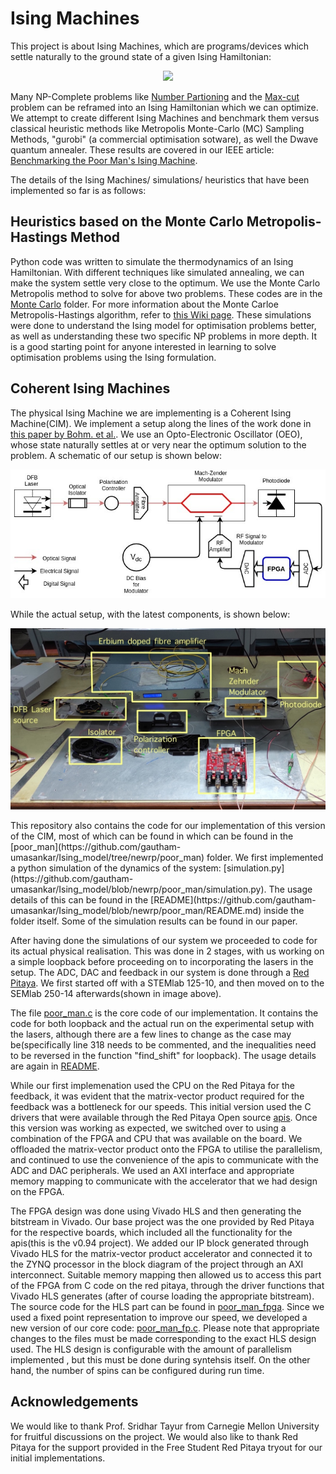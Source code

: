 # Ising Machines
This project is about Ising Machines, which are programs/devices which settle naturally to the ground state of a given Ising Hamiltonian:
<p align = "center">
<img src= https://latex.codecogs.com/gif.latex?H%20%3D%20-%5Csum_%7Bi%3D1%7D%5E%7BN%7Dh_%7Bi%7D%5Csigma_%7Bi%7D%20-%20%5Csum_%7Bi%2Cj%3D1%7D%5E%7Bi%2Cj%3DN%7DJ_%7Bi%2Cj%7D%5Csigma_%7Bi%7D%5Csigma_%7Bj%7D />
</p>

Many NP-Complete problems like [Number Partioning](https://en.wikipedia.org/wiki/Partition_problem) and the [Max-cut](https://en.wikipedia.org/wiki/Maximum_cut) problem can be reframed into an Ising Hamiltonian which we can optimize. We attempt to create different Ising Machines and benchmark them versus classical heuristic methods like Metropolis Monte-Carlo (MC) Sampling Methods, "gurobi" (a commercial optimisation sotware), as well the Dwave quantum annealer. These results are covered in our IEEE article: [Benchmarking the Poor Man's Ising Machine](https://ieeexplore.ieee.org/document/9505840).
  
The details of the Ising Machines/ simulations/ heuristics that have been implemented so far is as follows:

## Heuristics based on the Monte Carlo Metropolis-Hastings Method
Python code was written to simulate the thermodynamics of an Ising Hamiltonian. With different techniques like simulated annealing, we can make the system settle very close to the optimum. We use the Monte Carlo Metropolis method to solve for above two problems. These codes are in the [Monte Carlo](https://github.com/gautham-umasankar/Ising_model/tree/newrp/Monte_Carlo) folder. For more information about the Monte Carloe Metropolis-Hastings algorithm, refer to [this Wiki page](https://en.wikipedia.org/wiki/Metropolis%E2%80%93Hastings_algorithm). These simulations were done to understand the Ising model for optimisation problems better, as well as understanding these two specific NP problems in more depth. It is a good starting point for anyone interested in learning to solve optimisation problems using the Ising formulation. 

## Coherent Ising Machines
The physical Ising Machine we are implementing is a Coherent Ising Machine(CIM). We implement a setup along the lines of the work done in [this paper by Bohm. et al.](https://www.nature.com/articles/s41467-019-11484-3). We use an Opto-Electronic Oscillator (OEO), whose state naturally settles at or very near the optimum solution to the problem. A schematic of our setup is shown below: <p align = "center">
<img src= https://github.com/gautham-umasankar/Ising_model/blob/newrp/poor_man/Images/Experimental_setup_schematic.jpg>
</p>
While the actual setup, with the latest components, is shown below:
<p align = "center">
<img src= https://github.com/gautham-umasankar/Ising_model/blob/newrp/poor_man/Images/HD-Schematic-1.jpg>
</p>
This repository also contains the code for our implementation of this version of the CIM, most of which can be found in which can be found in the [poor_man](https://github.com/gautham-umasankar/Ising_model/tree/newrp/poor_man) folder. We first implemented a python simulation of the dynamics of the system: [simulation.py](https://github.com/gautham-umasankar/Ising_model/blob/newrp/poor_man/simulation.py). The usage details of this can be found in the [README](https://github.com/gautham-umasankar/Ising_model/blob/newrp/poor_man/README.md) inside the folder itself. Some of the simulation results can be found in our paper. 

After having done the simulations of our system we proceeded to code for its actual physical realisation. This was done in 2 stages, with us working on a simple loopback before proceeding on to incorporating the lasers in the setup. The ADC, DAC and feedback in our system is done through a [Red Pitaya](https://redpitaya.com/). We first started off with a STEMlab 125-10, and then moved on to the SEMlab 250-14 afterwards(shown in image above). 

The file [poor_man.c](https://github.com/gautham-umasankar/Ising_model/blob/newrp/poor_man/poor_man.c) is the core code of our implementation. It contains the code for both loopback and the actual run on the experimental setup with the lasers, although there are a few lines to change as the case may be(specifically line 318 needs to be commented, and the inequalities need to be reversed in the function "find_shift" for loopback). The usage details are again in [README](https://github.com/gautham-umasankar/Ising_model/blob/newrp/poor_man/README.md). 

While our first implemenation used the CPU on the Red Pitaya for the feedback, it was evident that the matrix-vector product required for the feedback was a bottleneck for our speeds. This initial version used the C drivers that were available through the Red Pitaya Open source [apis](https://github.com/RedPitaya/RedPitaya/tree/e49883b3d49788c88f92b0649f1c194f5b2f412f/api). Once this version was working as expected, we switched over to using a combination of the FPGA and CPU that was available on the board. We offloaded the matrix-vector product onto the FPGA to utilise the parallelism, and continued to use the convenience of the apis to communicate with the ADC and DAC peripherals. We used an AXI interface and appropriate memory mapping to communicate with the accelerator that we had design on the FPGA.

The FPGA design was done using Vivado HLS and then generating the bitstream in Vivado. Our base project was the one provided by Red Pitaya for the respective boards, which included all the functionality for the apis(this is the v0.94 project). We added our IP block generated through Vivado HLS for the matrix-vector product accelerator and connected it to the ZYNQ processor in the block diagram of the project through an AXI interconnect. Suitable memory mapping then allowed us to access this part of the FPGA from C code on the red pitaya, through the driver functions that Vivado HLS generates (after of course loading the appropriate bitstream). The source code for the HLS part can be found in [poor_man_fpga](https://github.com/gautham-umasankar/Ising_model/tree/newrp/poor_man_FPGA). Since we used a fixed point representation to improve our speed, we developed a new version of our core code: [poor_man_fp.c](https://github.com/gautham-umasankar/Ising_model/blob/newrp/poor_man_FPGA/poor_man_fp.c). Please note that appropriate changes to the files must be made corresponding to the exact HLS design used. The HLS design is configurable with the amount of parallelism implemented , but this must be done during syntehsis itself. On the other hand, the number of spins can be configured during run time. 

## Acknowledgements

We would like to thank Prof. Sridhar Tayur from Carnegie Mellon University for fruitful discussions on the project. We would also like to thank Red Pitaya for the support provided in the Free Student Red Pitaya tryout for our initial implementations. 


